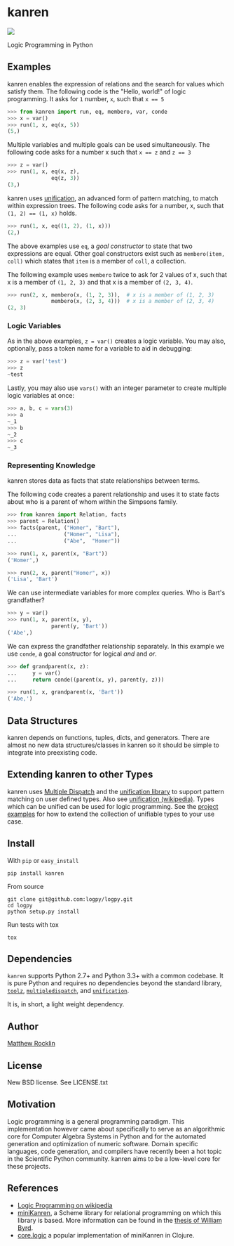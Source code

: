 kanren
=====

[![](https://travis-ci.org/logpy/logpy.png)](https://travis-ci.org/logpy/logpy)

Logic Programming in Python

Examples
--------

kanren enables the expression of relations and the search for values which satisfy them.  The following code is the "Hello, world!" of logic programming.  It asks for `1` number, `x`, such that `x == 5`

~~~~~~~~~~~Python
>>> from kanren import run, eq, membero, var, conde
>>> x = var()
>>> run(1, x, eq(x, 5))
(5,)
~~~~~~~~~~~

Multiple variables and multiple goals can be used simultaneously.  The
following code asks for a number x such that `x == z` and `z == 3`

~~~~~~~~~~~Python
>>> z = var()
>>> run(1, x, eq(x, z),
              eq(z, 3))
(3,)
~~~~~~~~~~~

kanren uses [unification](http://en.wikipedia.org/wiki/Unification_%28computer_science%29), an advanced form of pattern matching, to match within expression trees.
The following code asks for a number, x, such that `(1, 2) == (1, x)` holds.

~~~~~~~~~~~Python
>>> run(1, x, eq((1, 2), (1, x)))
(2,)
~~~~~~~~~~~

The above examples use `eq`, a *goal constructor* to state that two expressions
are equal.  Other goal constructors exist such as `membero(item, coll)` which
states that `item` is a member of `coll`, a collection.

The following example uses `membero` twice to ask for 2 values of x,
such that x is a member of `(1, 2, 3)` and that x is a member of `(2, 3, 4)`.

~~~~~~~~~~~Python
>>> run(2, x, membero(x, (1, 2, 3)),  # x is a member of (1, 2, 3)
              membero(x, (2, 3, 4)))  # x is a member of (2, 3, 4)
(2, 3)
~~~~~~~~~~~

### Logic Variables

As in the above examples, `z = var()` creates a logic variable. You may also, optionally, pass a token name for a variable to aid in debugging:

~~~~~~~~~~~Python
>>> z = var('test')
>>> z
~test
~~~~~~~~~~~

Lastly, you may also use `vars()` with an integer parameter to create multiple logic variables at once:

~~~~~~~~~~~Python
>>> a, b, c = vars(3)
>>> a
~_1
>>> b
~_2
>>> c
~_3
~~~~~~~~~~~

### Representing Knowledge

kanren stores data as facts that state relationships between terms.

The following code creates a parent relationship and uses it to state
facts about who is a parent of whom within the Simpsons family.

~~~~~~~~~~~Python
>>> from kanren import Relation, facts
>>> parent = Relation()
>>> facts(parent, ("Homer", "Bart"),
...               ("Homer", "Lisa"),
...               ("Abe",  "Homer"))

>>> run(1, x, parent(x, "Bart"))
('Homer',)

>>> run(2, x, parent("Homer", x))
('Lisa', 'Bart')
~~~~~~~~~~~~

We can use intermediate variables for more complex queries.  Who is Bart's grandfather?

~~~~~~~~~~~Python
>>> y = var()
>>> run(1, x, parent(x, y),
              parent(y, 'Bart'))
('Abe',)
~~~~~~~~~~~~

We can express the grandfather relationship separately.  In this example we use `conde`, a goal constructor for logical *and* and *or*.

~~~~~~~~~~~Python
>>> def grandparent(x, z):
...     y = var()
...     return conde((parent(x, y), parent(y, z)))

>>> run(1, x, grandparent(x, 'Bart'))
('Abe,')
~~~~~~~~~~~~

Data Structures
---------------

kanren depends on functions, tuples, dicts, and generators.  There are almost no new data structures/classes in kanren so it should be simple to integrate into preexisting code.


Extending kanren to other Types
------------------------------

kanren uses [Multiple Dispatch](http://github.com/mrocklin/multipledispatch/) and the [unification library](https://github.com/mrocklin/unification) to support pattern matching on user defined types.  Also see [unification (wikipedia)](http://en.wikipedia.org/wiki/Unification_%28computer_science%29).
Types which can be unified can be used for logic programming. See the [project examples](https://github.com/mrocklin/unification#examples) for how to extend the collection of unifiable types to your use case.

Install
-------

With `pip` or `easy_install`

    pip install kanren

From source

    git clone git@github.com:logpy/logpy.git
    cd logpy
    python setup.py install

Run tests with tox

    tox

Dependencies
------------

``kanren`` supports Python 2.7+ and Python 3.3+ with a common codebase.
It is pure Python and requires no dependencies beyond the standard
library, [`toolz`](http://github.com/pytoolz/toolz/),
[`multipledispatch`](http://github.com/mrocklin/multipledispatch/), and
[`unification`](http://github.com/mrocklin/unification/).

It is, in short, a light weight dependency.

Author
------

[Matthew Rocklin](http://matthewrocklin.com)

License
-------

New BSD license. See LICENSE.txt

Motivation
----------

Logic programming is a general programming paradigm.  This implementation however came about specifically to serve as an algorithmic core for Computer Algebra Systems in Python and for the automated generation and optimization of numeric software.  Domain specific languages, code generation, and compilers have recently been a hot topic in the Scientific Python community.  kanren aims to be a low-level core for these projects.

References
----------

*   [Logic Programming on wikipedia](http://en.wikipedia.org/wiki/Logic_programming)
*   [miniKanren](http://minikanren.org/), a Scheme library for relational programming on which this library is based.  More information can be found in the
[thesis of William
Byrd](https://scholarworks.iu.edu/dspace/bitstream/handle/2022/8777/Byrd_indiana_0093A_10344.pdf).
*   [core.logic](https://github.com/clojure/core.logic) a popular implementation of miniKanren in Clojure.
